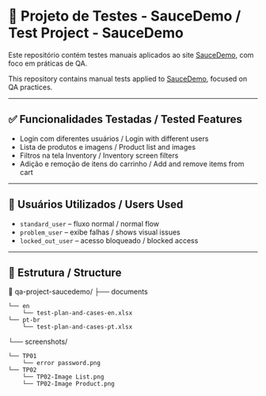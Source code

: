 # 🧪 Projeto de Testes - SauceDemo / Test Project - SauceDemo

Este repositório contém testes manuais aplicados ao site [SauceDemo](https://www.saucedemo.com/), com foco em práticas de QA.

This repository contains manual tests applied to [SauceDemo](https://www.saucedemo.com/), focused on QA practices.

---

## ✅ Funcionalidades Testadas / Tested Features

- Login com diferentes usuários / Login with different users  
- Lista de produtos e imagens / Product list and images  
- Filtros na tela Inventory / Inventory screen filters  
- Adição e remoção de itens do carrinho / Add and remove items from cart  

---

## 👥 Usuários Utilizados / Users Used

- `standard_user` – fluxo normal / normal flow  
- `problem_user` – exibe falhas / shows visual issues  
- `locked_out_user` – acesso bloqueado / blocked access  

---

## 📁 Estrutura / Structure

📁 qa-project-saucedemo/
├── documents

    └── en
        └── test-plan-and-cases-en.xlsx
    └── pt-br
        └── test-plan-and-cases-pt.xlsx
└── screenshots/

    └── TP01
        └── error password.png
    └── TP02
        └── TP02-Image List.png
        └── TP02-Image Product.png
